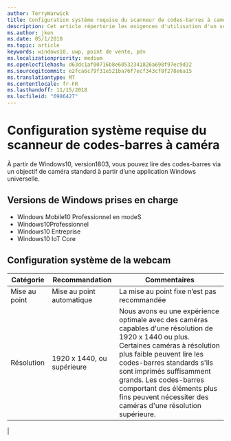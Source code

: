 ```yaml
---
author: TerryWarwick
title: Configuration système requise du scanneur de codes-barres à caméra
description: Cet article répertorie les exigences d'utilisation d'un scanneur de codes-barres à caméra à partir d’une application UWP.
ms.author: jken
ms.date: 05/1/2018
ms.topic: article
keywords: windows10, uwp, point de vente, pdv
ms.localizationpriority: medium
ms.openlocfilehash: d63dc1af00716b8e60532341826a698f97ec9d32
ms.sourcegitcommit: e2fca6c79f31e521ba76f7ecf343cf8f278e6a15
ms.translationtype: MT
ms.contentlocale: fr-FR
ms.lasthandoff: 11/15/2018
ms.locfileid: "6986427"
---
```

# <a name="camera-barcode-scanner-system-requirements"></a>Configuration système requise du scanneur de codes-barres à caméra
À partir de Windows10, version1803, vous pouvez lire des codes-barres via un objectif de caméra standard à partir d’une application Windows universelle.

## <a name="supported-windows-editions"></a>Versions de Windows prises en charge
- Windows Mobile10 Professionnel en modeS
- Windows10Professionnel
- Windows10 Entreprise
- Windows10 IoT Core


## <a name="webcam-requirements"></a>Configuration système de la webcam
| Catégorie      | Recommandation           | Commentaires |
| ------------- | ------------------------ | -------- |
| Mise au point         | Mise au point automatique               | La mise au point fixe n’est pas recommandée |
| Résolution    | 1920 x 1440, ou supérieure    | Nous avons eu une expérience optimale avec des caméras capables d'une résolution de 1920 x 1440 ou plus.  Certaines caméras à résolution plus faible peuvent lire les codes-barres standards s'ils sont imprimés suffisamment grands. Les codes-barres comportant des éléments plus fins peuvent nécessiter des caméras d'une résolution supérieure. |
|

